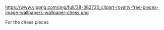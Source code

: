 https://www.vippng.com/png/full/38-382720_clipart-royalty-free-pieces-image-wallpapers-wallpaper-chess.png

For the chess pieces